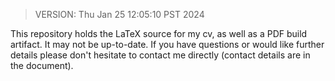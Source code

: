 > VERSION: Thu Jan 25 12:05:10 PST 2024

This repository holds the LaTeX source for my cv, as well as a PDF build artifact. It may not be up-to-date. If you have questions or would like further details please don't hesitate to contact me directly (contact details are in the document).
